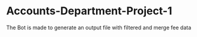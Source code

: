 # Accounts-Department-Project-1
The Bot is made to generate an output file with filtered and merge fee data
